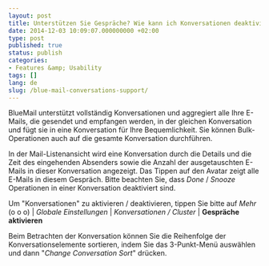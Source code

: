 ```yaml
---
layout: post
title: Unterstützen Sie Gespräche? Wie kann ich Konversationen deaktivieren / aktivieren?
date: 2014-12-03 10:09:07.000000000 +02:00
type: post
published: true
status: publish
categories:
- Features &amp; Usability
tags: []
lang: de
slug: /blue-mail-conversations-support/
---
```


BlueMail unterstützt vollständig Konversationen und aggregiert alle Ihre E-Mails, die gesendet und empfangen werden, in der gleichen Konversation und fügt sie in eine Konversation für Ihre Bequemlichkeit. Sie können Bulk-Operationen auch auf die gesamte Konversation durchführen.

In der Mail-Listenansicht wird eine Konversation durch die Details und die Zeit des eingehenden Absenders sowie die Anzahl der ausgetauschten E-Mails in dieser Konversation angezeigt. Das Tippen auf den Avatar zeigt alle E-Mails in diesem Gespräch. Bitte beachten Sie, dass *Done* / *Snooze* Operationen in einer Konversation deaktiviert sind.

Um "Konversationen" zu aktivieren / deaktivieren, tippen Sie bitte auf *Mehr* (o o o) \| *Globale Einstellungen* \| *Konversationen / Cluster* \| **Gespräche aktivieren**

Beim Betrachten der Konversation können Sie die Reihenfolge der Konversationselemente sortieren, indem Sie das 3-Punkt-Menü auswählen und dann "*Change Conversation Sort*" drücken.
